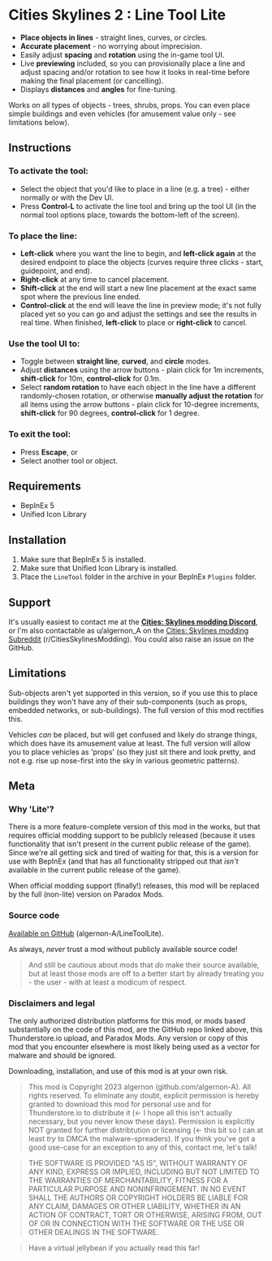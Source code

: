 # Cities Skylines 2 : Line Tool Lite
- **Place objects in lines** - straight lines, curves, or circles.
- **Accurate placement** - no worrying about imprecision.
- Easily adjust **spacing** and **rotation** using the in-game tool UI.
- Live **previewing** included, so you can provisionally place a line and adjust spacing and/or rotation to see how it looks in real-time before making the final placement (or cancelling).
- Displays **distances** and **angles** for fine-tuning.

Works on all types of objects - trees, shrubs, props.  You can even place simple buildings and even vehicles (for amusement value only - see limitations below).

## Instructions
### To activate the tool:
- Select the object that you'd like to place in a line (e.g. a tree) - either normally or with the Dev UI.
- Press **Control-L** to activate the line tool and bring up the tool UI (in the normal tool options place, towards the bottom-left of the screen).

### To place the line:
- **Left-click** where you want the line to begin, and **left-click again** at the desired endpoint to place the objects (curves require three clicks - start, guidepoint, and end).
- **Right-click** at any time to cancel placement.
- **Shift-click** at the end will start a new line placement at the exact same spot where the previous line ended.
- **Control-click** at the end will leave the line in preview mode; it's not fully placed yet so you can go and adjust the settings and see the results in real time.  When finished, **left-click** to place or **right-click** to cancel.

### Use the tool UI to:
- Toggle between **straight line**, **curved**, and **circle** modes.
- Adjust **distances** using the arrow buttons - plain click for 1m increments, **shift-click** for 10m, **control-click** for 0.1m.
- Select **random rotation** to have each object in the line have a different randomly-chosen rotation, or otherwise **manually adjust the rotation** for all items using the arrow buttons - plain click for 10-degree increments, **shift-click** for 90 degrees, **control-click** for 1 degree.

### To exit the tool:
- Press **Escape**, or
- Select another tool or object.

## Requirements
- BepInEx 5
- Unified Icon Library

## Installation
1. Make sure that BepInEx 5 is installed.
2. Make sure that Unified Icon Library is installed.
3. Place the `LineTool` folder in the archive in your BepInEx `Plugins` folder.

## Support
It's usually easiest to contact me at the [**Cities: Skylines modding Discord**](https://discord.gg/ZaH2zjtk), or I'm also contactable as u/algernon_A on the [Cities: Skylines modding Subreddit](https://www.reddit.com/r/CitiesSkylinesModding) (r/CitiesSkylinesModding).  You could also raise an issue on the GitHub.

## Limitations
Sub-objects aren't yet supported in this version, so if you use this to place buildings they won't have any of their sub-components (such as props, embedded networks, or sub-buildings).  The full version of this mod rectifies this.

Vehicles *can* be placed, but will get confused and likely do strange things, which does have its amusement value at least.  The full version will allow you to place vehicles as 'props' (so they just sit there and look pretty, and not e.g. rise up nose-first into the sky in various geometric patterns).

## Meta

### Why 'Lite'?
There is a more feature-complete version of this mod in the works, but that requires official modding support to be publicly released (because it uses functionality that isn't present in the current public release of the game).  Since we're all getting sick and tired of waiting for that, this is a version for use with BepInEx (and that has all functionality stripped out that *isn't* available in the current public release of the game).

When official modding support (finally!) releases, this mod will be replaced by the full (non-lite) version on Paradox Mods.

### Source code
[Available on GitHub](https://github.com/algernon-A/LineToolLite) (algernon-A/LineToolLite).

As always, *never* trust a mod without publicly available source code!

>And still be cautious about mods that *do* make their source available, but at least those mods are off to a better start by already treating you - the user - with at least a modicum of respect.

### Disclaimers and legal
The only authorized distribution platforms for this mod, or mods based substantially on the code of this mod, are the GitHub repo linked above, this Thunderstore.io upload, and Paradox Mods.  Any version or copy of this mod that you encounter elsewhere is most likely being used as a vector for malware and should be ignored.

Downloading, installation, and use of this mod is at your own risk.

>This mod is Copyright 2023 algernon (github.com/algernon-A).  All rights reserved.  To eliminate any doubt, explicit permission is hereby granted to download this mod for personal use and for Thunderstore.io to distribute it (<- I hope all this isn't actually necessary, but you never know these days).  Permission is explicitly NOT granted for further distribtution or licensing (<- this bit so I can at least *try* to DMCA the malware-spreaders). If you think you've got a good use-case for an exception to any of this, contact me, let's talk!

>THE SOFTWARE IS PROVIDED "AS IS", WITHOUT WARRANTY OF ANY KIND, EXPRESS OR IMPLIED, INCLUDING BUT NOT LIMITED TO THE WARRANTIES OF MERCHANTABILITY, FITNESS FOR A PARTICULAR PURPOSE AND NONINFRINGEMENT. IN NO EVENT SHALL THE AUTHORS OR COPYRIGHT HOLDERS BE LIABLE FOR ANY CLAIM, DAMAGES OR OTHER LIABILITY, WHETHER IN AN ACTION OF CONTRACT, TORT OR OTHERWISE, ARISING FROM, OUT OF OR IN CONNECTION WITH THE SOFTWARE OR THE USE OR OTHER DEALINGS IN THE SOFTWARE.

>Have a virtual jellybean if you actually read this far!